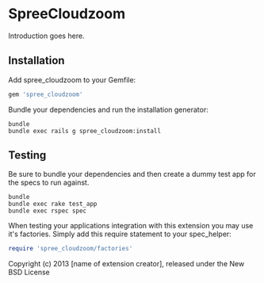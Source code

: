 SpreeCloudzoom
==============

Introduction goes here.

Installation
------------

Add spree_cloudzoom to your Gemfile:

```ruby
gem 'spree_cloudzoom'
```

Bundle your dependencies and run the installation generator:

```shell
bundle
bundle exec rails g spree_cloudzoom:install
```

Testing
-------

Be sure to bundle your dependencies and then create a dummy test app for the specs to run against.

```shell
bundle
bundle exec rake test_app
bundle exec rspec spec
```

When testing your applications integration with this extension you may use it's factories.
Simply add this require statement to your spec_helper:

```ruby
require 'spree_cloudzoom/factories'
```

Copyright (c) 2013 [name of extension creator], released under the New BSD License
